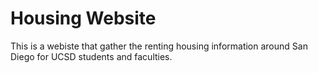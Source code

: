 # Housing Website
This is a webiste that gather the renting housing information around San Diego for UCSD students and faculties.
